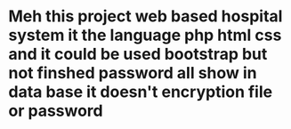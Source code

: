 # Meh this project web based hospital system it the language php html css and it could be used bootstrap but not finshed password all show in data base it doesn't encryption file or password 
